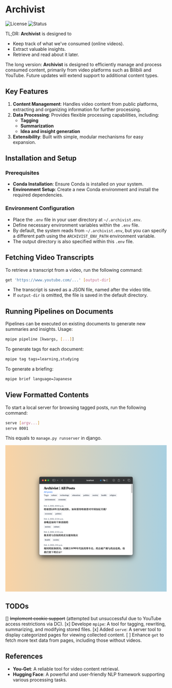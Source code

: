 # Archivist

![License](https://img.shields.io/badge/license-MIT-purple)
![Status](https://img.shields.io/badge/status-under_development-lightgray)

TL;DR: **Archivist** is designed to
- Keep track of what we've consumed (online videos).
- Extract valuable insights.
- Retrieve and read about it later.

The long version: **Archivist** is designed to efficiently manage and process consumed content, primarily from video platforms such as Bilibili and YouTube. Future updates will extend support to additional content types.

## Key Features

1. **Content Management**: Handles video content from public platforms, extracting and organizing information for further processing.
2. **Data Processing**: Provides flexible processing capabilities, including:
   - **Tagging**
   - **Summarization**
   - **Idea and insight generation**
3. **Extensibility**: Built with simple, modular mechanisms for easy expansion.

## Installation and Setup

### Prerequisites
- **Conda Installation**: Ensure Conda is installed on your system.
- **Environment Setup**: Create a new Conda environment and install the required dependencies.

### Environment Configuration
- Place the `.env` file in your user directory at `~/.archivist.env`.
- Define necessary environment variables within the `.env` file.
- By default, the system reads from `~/.archivist.env`, but you can specify a different path using the `ARCHIVIST_ENV_PATH` environment variable.
- The output directory is also specified within this `.env` file.

## Fetching Video Transcripts

To retrieve a transcript from a video, run the following command:

```bash
get 'https://www.youtube.com/...' [output-dir]
```

- The transcript is saved as a JSON file, named after the video title.
- If `output-dir` is omitted, the file is saved in the default directory.

## Running Pipelines on Documents

Pipelines can be executed on existing documents to generate new summaries and insights. Usage:

```bash
mpipe pipeline [kwargs, [...]]
```

To generate tags for each document:

```bash
mpipe tag tags=learning,studying
```

To generate a briefing:

```bash
mpipe brief language=Japanese
```

## View Formatted Contents

To start a local server for browsing tagged posts, run the following command:

```bash
serve [argv...]
serve 8001
```

This equals to `manage.py runserver` in django.

![Server](./images/serve.png)

## TODOs

[] ~~Implement cookie support~~ (attempted but unsuccessful due to YouTube access restrictions via DC).
[x] Develope `mpipe`: A tool for tagging, rewriting, summarizing, and modifying stored files.
[x] Added `serve`: A server tool to display categorized pages for viewing collected content.
[ ] Enhance `get` to fetch more text data from pages, including those without videos.


## References

- **You-Get**: A reliable tool for video content retrieval.
- **Hugging Face**: A powerful and user-friendly NLP framework supporting various processing tasks.
